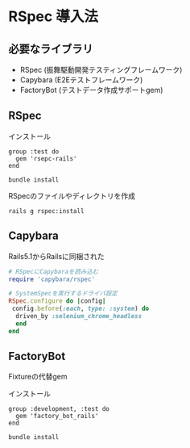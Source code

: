 # RSpec 導入法

## 必要なライブラリ

* RSpec (振舞駆動開発テスティングフレームワーク)
* Capybara (E2Eテストフレームワーク)
* FactoryBot (テストデータ作成サポートgem)

## RSpec

インストール

``` Gemfile
group :test do
  gem 'rsepc-rails'
end
```

` bundle install `

RSpecのファイルやディレクトリを作成

` rails g rspec:install `

## Capybara

Rails5.1からRailsに同梱された

``` spec/spec_helper.rb
# RSpecにCapybaraを読み込む
require 'capybara/rspec'

# SystemSpecを実行するドライバ設定
RSpec.configure do |config|
 config.before(:each, type: :system) do
  driven_by :selenium_chrome_headless
  end
end
```
## FactoryBot

Fixtureの代替gem

インストール

``` Gemfile
group :development, :test do
  gem 'factory_bot_rails'
end
```

` bundle install `
